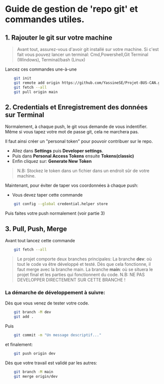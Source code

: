 # Guide de gestion de 'repo git' et commandes utiles.

## 1. Rajouter le git sur votre machine

> Avant tout, assurez-vous d'avoir git installé sur votre machine. 
> Si c'est fait vous pouvez lancer un terminal: Cmd,Powershell,Git Terminal (Windows), Terminal/bash (Linux)

Lancez ces commandes une-à-une
```sh
    git init
    git remote add origin https://github.com/YassineSE/Projet-BUS-CAN.git
    git fetch --all 
    git pull origin main
```

## 2. Credentials et Enregistrement des données sur Terminal
Normalement, à chaque push, le git vous demande de vous indentifier. Même si vous tapez votre mot de passe git, cela ne marchera pas.

Il faut ainsi créer un "personal token" pour pouvoir contribuer sur le repo.

* Allez dans **Settings** puis **Developer settings**.
* Puis dans **Personal Access Tokens** ensuite **Tokens(classic)**
* Enfin cliquez sur: **Generate New Token**

> N.B: Stockez le token dans un fichier dans un endroit sûr de votre machine. 

Maintenant, pour éviter de taper vos coordonnées à chaque push:
* Vous devez taper cette commande
```sh
    git config --global credential.helper store
```

Puis faites votre push normalement (voir partie 3)

## 3. Pull, Push, Merge

Avant tout lancez cette commande
```sh
    git fetch --all
```

> Le projet comporte deux branches principales:
> La branche **dev**: où tout le code va être développé et testé. Dès que cela fonctionne, il faut merge avec la branche main.
> La branche **main**: où se situera le projet final et les parties qui fonctionnent du code. N.B: NE PAS DEVELOPPER DIRECTEMENT SUR CETTE BRANCHE !


### La démarche de développement à suivre:

Dès que vous venez de tester votre code.

```sh
    git branch -M dev
    git add .
```

Puis
```sh
    git commit -m "Un message descriptif..."
```

et finalement:
```sh
    git push origin dev
```

Dès que votre travail est validé par les autres: 
```sh
    git branch -M main
    git merge origin/dev
```